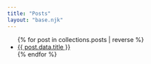 ```yaml
---
title: "Posts"
layout: "base.njk"
---
```


<ul>
{% for post in collections.posts | reverse %}
  <li>
    <a href="{{ post.url }}">{{ post.data.title }}</a>
  </li>
{% endfor %}
</ul>
